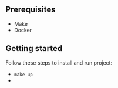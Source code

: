 ## Prerequisites
- Make
- Docker
## Getting started
Follow these steps to install and run project:
- ```make up```
- 

